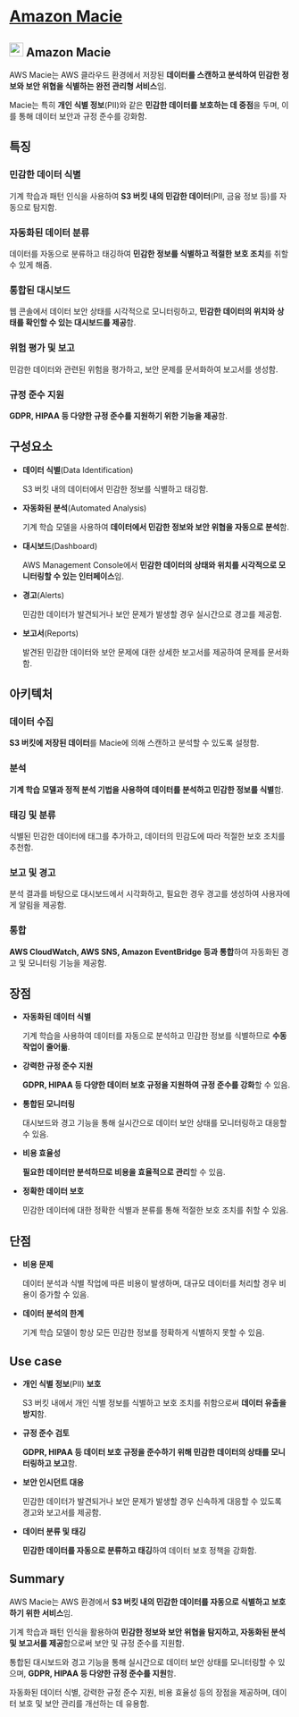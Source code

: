 # [Amazon Macie](https://docs.aws.amazon.com/ko_kr/macie/latest/user/what-is-macie.html)

## <img src = "https://github.com/user-attachments/assets/c4631536-e241-47e5-8e58-80833aeb938f" width = "25" height = "25"> Amazon Macie

AWS Macie는 AWS 클라우드 환경에서 저장된 **데이터를 스캔하고 분석하여 민감한 정보와 보안 위협을 식별하는 완전 관리형 서비스**임. 

Macie는 특히 **개인 식별 정보**(PII)와 같은 **민감한 데이터를 보호하는 데 중점**을 두며, 이를 통해 데이터 보안과 규정 준수를 강화함.

## 특징

### 민감한 데이터 식별

기계 학습과 패턴 인식을 사용하여 **S3 버킷 내의 민감한 데이터**(PII, 금융 정보 등)를 자동으로 탐지함.

### 자동화된 데이터 분류

데이터를 자동으로 분류하고 태깅하여 **민감한 정보를 식별하고 적절한 보호 조치**를 취할 수 있게 해줌.

### 통합된 대시보드

웹 콘솔에서 데이터 보안 상태를 시각적으로 모니터링하고, **민감한 데이터의 위치와 상태를 확인할 수 있는 대시보드를 제공**함.

### 위험 평가 및 보고

민감한 데이터와 관련된 위험을 평가하고, 보안 문제를 문서화하여 보고서를 생성함.

### 규정 준수 지원

**GDPR, HIPAA 등 다양한 규정 준수를 지원하기 위한 기능을 제공**함.

## 구성요소

* **데이터 식별**(Data Identification)

    S3 버킷 내의 데이터에서 민감한 정보를 식별하고 태깅함.

* **자동화된 분석**(Automated Analysis)

    기계 학습 모델을 사용하여 **데이터에서 민감한 정보와 보안 위협을 자동으로 분석**함.

* **대시보드**(Dashboard)

    AWS Management Console에서 **민감한 데이터의 상태와 위치를 시각적으로 모니터링할 수 있는 인터페이스**임.

* **경고**(Alerts)

    민감한 데이터가 발견되거나 보안 문제가 발생할 경우 실시간으로 경고를 제공함.

* **보고서**(Reports)

    발견된 민감한 데이터와 보안 문제에 대한 상세한 보고서를 제공하여 문제를 문서화함.

## 아키텍처

### 데이터 수집

**S3 버킷에 저장된 데이터**를 Macie에 의해 스캔하고 분석할 수 있도록 설정함.

### 분석

**기계 학습 모델과 정적 분석 기법을 사용하여 데이터를 분석하고 민감한 정보를 식별**함.

### 태깅 및 분류

식별된 민감한 데이터에 태그를 추가하고, 데이터의 민감도에 따라 적절한 보호 조치를 추천함.

### 보고 및 경고

분석 결과를 바탕으로 대시보드에서 시각화하고, 필요한 경우 경고를 생성하여 사용자에게 알림을 제공함.

### 통합

**AWS CloudWatch, AWS SNS, Amazon EventBridge 등과 통합**하여 자동화된 경고 및 모니터링 기능을 제공함.

## 장점

* **자동화된 데이터 식별**

    기계 학습을 사용하여 데이터를 자동으로 분석하고 민감한 정보를 식별하므로 **수동 작업이 줄어듦**.

* **강력한 규정 준수 지원**

    **GDPR, HIPAA 등 다양한 데이터 보호 규정을 지원하여 규정 준수를 강화**할 수 있음.

* **통합된 모니터링**

    대시보드와 경고 기능을 통해 실시간으로 데이터 보안 상태를 모니터링하고 대응할 수 있음.

* **비용 효율성**

    **필요한 데이터만 분석하므로 비용을 효율적으로 관리**할 수 있음.

* **정확한 데이터 보호**

    민감한 데이터에 대한 정확한 식별과 분류를 통해 적절한 보호 조치를 취할 수 있음.

## 단점

* **비용 문제**

    데이터 분석과 식별 작업에 따른 비용이 발생하며, 대규모 데이터를 처리할 경우 비용이 증가할 수 있음.

* **데이터 분석의 한계**

    기계 학습 모델이 항상 모든 민감한 정보를 정확하게 식별하지 못할 수 있음.

## Use case

* **개인 식별 정보**(PII) **보호**

    S3 버킷 내에서 개인 식별 정보를 식별하고 보호 조치를 취함으로써 **데이터 유출을 방지**함.

* **규정 준수 검토**

    **GDPR, HIPAA 등 데이터 보호 규정을 준수하기 위해 민감한 데이터의 상태를 모니터링하고 보고**함.

* **보안 인시던트 대응**

    민감한 데이터가 발견되거나 보안 문제가 발생할 경우 신속하게 대응할 수 있도록 경고와 보고서를 제공함.

* **데이터 분류 및 태깅**

    **민감한 데이터를 자동으로 분류하고 태깅**하여 데이터 보호 정책을 강화함.

## Summary

AWS Macie는 AWS 환경에서 **S3 버킷 내의 민감한 데이터를 자동으로 식별하고 보호하기 위한 서비스**임. 

기계 학습과 패턴 인식을 활용하여 **민감한 정보와 보안 위협을 탐지하고, 자동화된 분석 및 보고서를 제공**함으로써 보안 및 규정 준수를 지원함. 

통합된 대시보드와 경고 기능을 통해 실시간으로 데이터 보안 상태를 모니터링할 수 있으며, **GDPR, HIPAA 등 다양한 규정 준수를 지원**함. 

자동화된 데이터 식별, 강력한 규정 준수 지원, 비용 효율성 등의 장점을 제공하며, 데이터 보호 및 보안 관리를 개선하는 데 유용함.